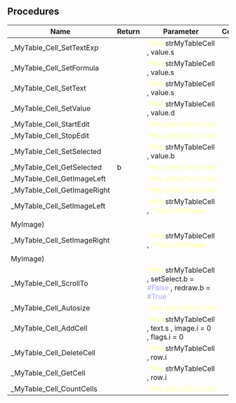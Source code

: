 ## Procedures

|Name|Return|Parameter|Comment|
| --- | --- | --- | --- |
|\_MyTable\_Cell\_SetTextExp||<span style="color:#FFFFAA">*this.</span>strMyTableCell , value.s||
|\_MyTable\_Cell\_SetFormula||<span style="color:#FFFFAA">*this.</span>strMyTableCell , value.s||
|\_MyTable\_Cell\_SetText||<span style="color:#FFFFAA">*this.</span>strMyTableCell , value.s||
|\_MyTable\_Cell\_SetValue||<span style="color:#FFFFAA">*this.</span>strMyTableCell , value.d||
|\_MyTable\_Cell\_StartEdit||<span style="color:#FFFFAA">*this.strMyTableCell</span>||
|\_MyTable\_Cell\_StopEdit||<span style="color:#FFFFAA">*this.strMyTableCell</span>||
|\_MyTable\_Cell\_SetSelected||<span style="color:#FFFFAA">*this.</span>strMyTableCell , value.b||
|\_MyTable\_Cell\_GetSelected|b|<span style="color:#FFFFAA">*this.strMyTableCell</span>||
|\_MyTable\_Cell\_GetImageLeft||<span style="color:#FFFFAA">*this.strMyTableCell</span>||
|\_MyTable\_Cell\_GetImageRight||<span style="color:#FFFFAA">*this.strMyTableCell</span>||
|\_MyTable\_Cell\_SetImageLeft||<span style="color:#FFFFAA">*this.</span>strMyTableCell , <span style="color:#FFFFAA">*value.MyImage</span>||
|||||
|MyImage)||||
|\_MyTable\_Cell\_SetImageRight||<span style="color:#FFFFAA">*this.</span>strMyTableCell , <span style="color:#FFFFAA">*value.MyImage</span>||
|||||
|MyImage)||||
|\_MyTable\_Cell\_ScrollTo||<span style="color:#FFFFAA">*this.</span>strMyTableCell , setSelect.b = <span style="color:#AAAAFF">\#False</span> , redraw.b = <span style="color:#AAAAFF">\#True</span>||
|\_MyTable\_Cell\_Autosize||<span style="color:#FFFFAA">*this.strMyTableCell</span>||
|\_MyTable\_Cell\_AddCell||<span style="color:#FFFFAA">*this.</span>strMyTableCell , text.s , image.i = 0 , flags.i = 0||
|\_MyTable\_Cell\_DeleteCell||<span style="color:#FFFFAA">*this.</span>strMyTableCell , row.i||
|\_MyTable\_Cell\_GetCell||<span style="color:#FFFFAA">*this.</span>strMyTableCell , row.i||
|\_MyTable\_Cell\_CountCells||<span style="color:#FFFFAA">*this.strMyTableCell</span>||


